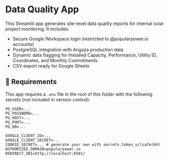 # Data Quality App

This Streamlit app generates site-level data quality reports for internal solar project monitoring. It includes:

- Secure Google Workspace login (restricted to @popularpower.io accounts)
- PostgreSQL integration with Angaza production data
- Dynamic data flagging for Installed Capacity, Performance, Utility ID, Coordinates, and Monthly Commitments
- CSV export ready for Google Sheets

## 🔐 Requirements

This app requires a `.env` file in the root of this folder with the following secrets (not included in version control):

```env
PG_USER=...
PG_PASSWORD=...
PG_HOST=...
PG_PORT=...
PG_DB=...

GOOGLE_CLIENT_ID=...
GOOGLE_CLIENT_SECRET=...
COOKIE_SECRET=... # generate your own with secrets.token_urlsafe(64)
AUTHORIZED_DOMAIN=popularpower.io
REDIRECT_URI=http://localhost:8501/

